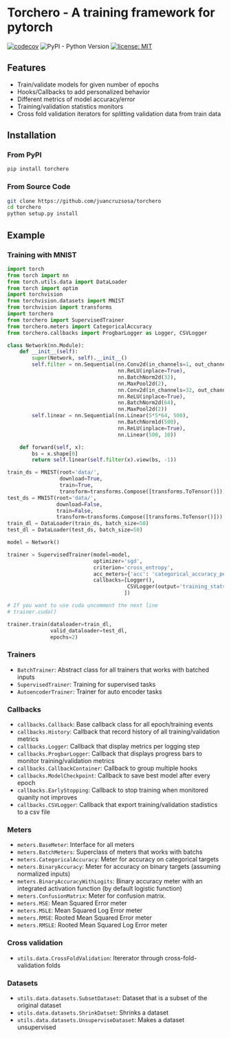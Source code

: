 # Torchero - A training framework for pytorch #

[![codecov](https://codecov.io/gh/juancruzsosa/torchero/branch/master/graph/badge.svg)](https://codecov.io/gh/juancruzsosa/torchero)
![PyPI - Python Version](https://img.shields.io/pypi/pyversions/torchero?label=python&logo=python)
[![license: MIT](https://img.shields.io/badge/License-MIT-yellow.svg)](https://opensource.org/licenses/MIT)


## Features ##

* Train/validate models for given number of epochs
* Hooks/Callbacks to add personalized behavior
* Different metrics of model accuracy/error
* Training/validation statistics monitors
* Cross fold validation iterators for splitting validation data from train data

## Installation ##

### From PyPI ###

```bash
pip install torchero
```

### From Source Code ###

```bash
git clone https://github.com/juancruzsosa/torchero
cd torchero
python setup.py install
```

## Example ##

### Training with MNIST 

```python
import torch
from torch import nn
from torch.utils.data import DataLoader
from torch import optim
import torchvision
from torchvision.datasets import MNIST
from torchvision import transforms
import torchero
from torchero import SupervisedTrainer
from torchero.meters import CategoricalAccuracy
from torchero.callbacks import ProgbarLogger as Logger, CSVLogger

class Network(nn.Module):
    def __init__(self):
        super(Network, self).__init__()
        self.filter = nn.Sequential(nn.Conv2d(in_channels=1, out_channels=32, kernel_size=5),
                                    nn.ReLU(inplace=True),
                                    nn.BatchNorm2d(32),
                                    nn.MaxPool2d(2),
                                    nn.Conv2d(in_channels=32, out_channels=64, kernel_size=3),
                                    nn.ReLU(inplace=True),
                                    nn.BatchNorm2d(64),
                                    nn.MaxPool2d(2))
        self.linear = nn.Sequential(nn.Linear(5*5*64, 500),
                                    nn.BatchNorm1d(500),
                                    nn.ReLU(inplace=True),
                                    nn.Linear(500, 10))

    def forward(self, x):
        bs = x.shape[0]
        return self.linear(self.filter(x).view(bs, -1))

train_ds = MNIST(root='data/',
                 download=True,
                 train=True,
                 transform=transforms.Compose([transforms.ToTensor()]))
test_ds = MNIST(root='data/',
                download=False,
                train=False,
                transform=transforms.Compose([transforms.ToTensor()]))
train_dl = DataLoader(train_ds, batch_size=50)
test_dl = DataLoader(test_ds, batch_size=50)

model = Network()

trainer = SupervisedTrainer(model=model,
                            optimizer='sgd',
                            criterion='cross_entropy',
                            acc_meters={'acc': 'categorical_accuracy_percentage'},
                            callbacks=[Logger(),
                                       CSVLogger(output='training_stats.csv')
                                      ])

# If you want to use cuda uncomment the next line
# trainer.cuda()

trainer.train(dataloader=train_dl,
              valid_dataloader=test_dl,
              epochs=2)

```

### Trainers ###

* `BatchTrainer`: Abstract class for all trainers that works with batched inputs
* `SupervisedTrainer`: Training for supervised tasks
* `AutoencoderTrainer`: Trainer for auto encoder tasks

### Callbacks ###

* `callbacks.Callback`: Base callback class for all epoch/training events
* `callbacks.History`: Callback that record history of all training/validation metrics
* `callbacks.Logger`: Callback that display metrics per logging step
* `callbacks.ProgbarLogger`: Callback that displays progress bars to monitor training/validation metrics
* `callbacks.CallbackContainer`: Callback to group multiple hooks
* `callbacks.ModelCheckpoint`: Callback to save best model after every epoch
* `callbacks.EarlyStopping`: Callback to stop training when monitored quanity not improves
* `callbacks.CSVLogger`: Callback that export training/validation stadistics to a csv file

### Meters ###

* `meters.BaseMeter`: Interface for all meters
* `meters.BatchMeters`: Superclass of meters that works with batchs
* `meters.CategoricalAccuracy`: Meter for accuracy on categorical targets
* `meters.BinaryAccuracy`: Meter for accuracy on binary targets (assuming normalized inputs)
* `meters.BinaryAccuracyWithLogits`: Binary accuracy meter with an integrated activation function (by default logistic function)
* `meters.ConfusionMatrix`: Meter for confusion matrix.
* `meters.MSE`: Mean Squared Error meter
* `meters.MSLE`: Mean Squared Log Error meter
* `meters.RMSE`: Rooted Mean Squared Error meter
* `meters.RMSLE`: Rooted Mean Squared Log Error meter

### Cross validation ###

* `utils.data.CrossFoldValidation`: Itererator through cross-fold-validation folds

### Datasets ###

* `utils.data.datasets.SubsetDataset`: Dataset that is a subset of the original dataset
* `utils.data.datasets.ShrinkDatset`: Shrinks a dataset
* `utils.data.datasets.UnsuperviseDataset`: Makes a dataset unsupervised
